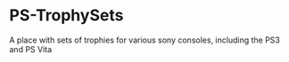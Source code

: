 # PS-TrophySets
A place with sets of trophies for various sony consoles, including the PS3 and PS Vita
